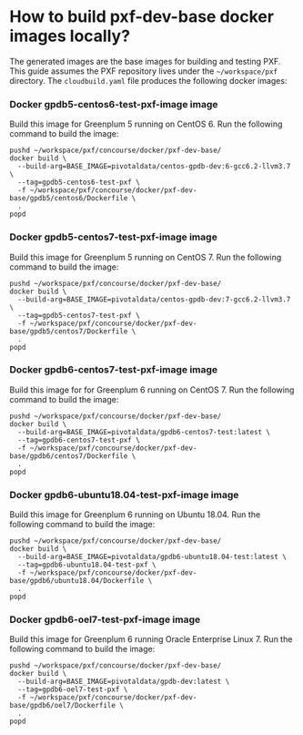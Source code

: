 # How to build pxf-dev-base docker images locally?

The generated images are the base images for building and testing PXF.
This guide assumes the PXF repository lives under the `~/workspace/pxf`
directory. The `cloudbuild.yaml` file produces the following docker images:

### Docker gpdb5-centos6-test-pxf-image image

Build this image for Greenplum 5 running on CentOS 6. Run the following
command to build the image:

    pushd ~/workspace/pxf/concourse/docker/pxf-dev-base/
    docker build \
      --build-arg=BASE_IMAGE=pivotaldata/centos-gpdb-dev:6-gcc6.2-llvm3.7 \
      --tag=gpdb5-centos6-test-pxf \
      -f ~/workspace/pxf/concourse/docker/pxf-dev-base/gpdb5/centos6/Dockerfile \
      .
    popd

### Docker gpdb5-centos7-test-pxf-image image

Build this image for Greenplum 5 running on CentOS 7. Run the following
command to build the image:

    pushd ~/workspace/pxf/concourse/docker/pxf-dev-base/
    docker build \
      --build-arg=BASE_IMAGE=pivotaldata/centos-gpdb-dev:7-gcc6.2-llvm3.7 \
      --tag=gpdb5-centos7-test-pxf \
      -f ~/workspace/pxf/concourse/docker/pxf-dev-base/gpdb5/centos7/Dockerfile \
      .
    popd

### Docker gpdb6-centos7-test-pxf-image image

Build this image for for Greenplum 6 running on CentOS 7. Run the following
command to build the image:

    pushd ~/workspace/pxf/concourse/docker/pxf-dev-base/
    docker build \
      --build-arg=BASE_IMAGE=pivotaldata/gpdb6-centos7-test:latest \
      --tag=gpdb6-centos7-test-pxf \
      -f ~/workspace/pxf/concourse/docker/pxf-dev-base/gpdb6/centos7/Dockerfile \
      .
    popd

### Docker gpdb6-ubuntu18.04-test-pxf-image image

Build this image for Greenplum 6 running on Ubuntu 18.04. Run the following
command to build the image:

    pushd ~/workspace/pxf/concourse/docker/pxf-dev-base/
    docker build \
      --build-arg=BASE_IMAGE=pivotaldata/gpdb6-ubuntu18.04-test:latest \
      --tag=gpdb6-ubuntu18.04-test-pxf \
      -f ~/workspace/pxf/concourse/docker/pxf-dev-base/gpdb6/ubuntu18.04/Dockerfile \
      .
    popd

### Docker gpdb6-oel7-test-pxf-image image

Build this image for Greenplum 6 running Oracle Enterprise Linux 7. Run the
following command to build the image:

    pushd ~/workspace/pxf/concourse/docker/pxf-dev-base/
    docker build \
      --build-arg=BASE_IMAGE=pivotaldata/gpdb-dev:latest \
      --tag=gpdb6-oel7-test-pxf \
      -f ~/workspace/pxf/concourse/docker/pxf-dev-base/gpdb6/oel7/Dockerfile \
      .
    popd
